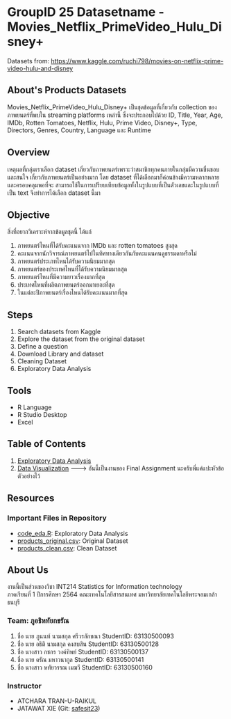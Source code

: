
# GroupID 25 Datasetname - Movies_Netflix_PrimeVideo_Hulu_Disney+
Datasets from: https://www.kaggle.com/ruchi798/movies-on-netflix-prime-video-hulu-and-disney

## About's Products Datasets
Movies_Netflix_PrimeVideo_Hulu_Disney+ เป็นชุดข้อมูลที่เกี่ยวกับ collection ของภาพยนตร์ที่พบใน streaming platforms เหล่านี้ ซึ่งจะประกอบไปด้วย ID, Title, Year, Age, IMDb, Rotten Tomatoes, 
Netflix, Hulu, Prime Video, Disney+, Type, Directors, Genres, Country, Language และ Runtime
## Overview
เหตุผลที่กลุ่มเราเลือก dataset เกี่ยวกับภาพยนตร์เพราะว่าสมาชิกทุกคนภายในกลุ่มมีความชื่นชอบและสนใจ
เกี่ยวกับภาพยนตร์เป็นอย่างมาก โดย dataset ที่ได้เลือกมาก็ค่อนข้างมีความหลากหลายและครอบคลุมพอที่จะ
สามารถใช้ในการเปรียบเทียบข้อมูลทั้งในรูปแบบที่เป็นตัวเลขและในรูปแบบที่เป็น text จึงทำการได้เลือก dataset นี้มา
## Objective
สิ่งที่อยากวิเคราะห์จากข้อมูลชุดนี้ ได้แก่
1. ภาพยนตร์ไหนที่ได้รับคะแนนจาก IMDb และ rotten tomatoes สูงสุด
2. คะแนนจากนักวิจารณ์ภาพยนตร์ไปในทิศทางเดียวกันกับคะแนนคนดูธรรมดาหรือไม่
3. ภาพยนตร์ประเภทไหนได้รับความนิยมมากสุด
4. ภาพยนตร์ของประเทศไหนที่ได้รับความนิยมมากสุด
5. ภาพยนตร์ไหนที่มีความยาวเรื่องมากที่สุด
6. ประเทศไหนที่ผลิตภาพยนตร์ออกมาเยอะที่สุด
7. ในแต่ละปีภาพยนตร์เรื่องไหนได้รับคะแนนมากที่สุด
## Steps
1. Search datasets from Kaggle
2. Explore the dataset from the original dataset
3. Define a question
4. Download Library and dataset
5. Cleaning Dataset
6. Exploratory Data Analysis

## Tools
- R Language
- R Studio Desktop
- Excel

## Table of Contents
1. [Exploratory Data Analysis](./01_explore.md)
2. [Data Visualization](./01_explore.md) ---> อันนี้เป็นงานของ Final Assignment นะครับพี่แค่แปะหัวข้อตัวอย่างไว้

## Resources
### Important Files in Repository
- [code_eda.R](./code_eda.R): Exploratory Data Analysis
- [products_original.csv](./Movies-Netflix-PrimeVideo-Hulu-Disney-original.csv): Original Dataset
- [products_clean.csv](./products_original.csv): Clean Dataset

## About Us
งานนี้เป็นส่วนของวิชา INT214 Statistics for Information technology <br/> ภาคเรียนที่ 1 ปีการศึกษา 2564 คณะเทคโนโลยีสารสนเทศ มหาวิทยาลัยเทคโนโลยีพระจอมเกล้าธนบุรี
### Team: ภูอธิหทัยกชรัณ
1. ชื่อ นาย ภูนนท์ นามสกุล ศรีวรลักขณา    StudentID: 63130500093
2. ชื่อ นาย อธิติ  นามสกุล คงสบสิน    StudentID: 63130500128
3. ชื่อ นางสาว กชกร วงค์ทิพย์     StudentID: 63130500137
4. ชื่อ นาย ดรัณ มหาวนากูล     StudentID: 63130500141
5. ชื่อ นางสาว หทัยวรรณ เมฆวี     StudentID: 63130500160

### Instructor
- ATCHARA TRAN-U-RAIKUL
- JATAWAT XIE (Git: [safesit23](https://github.com/safesit23))
